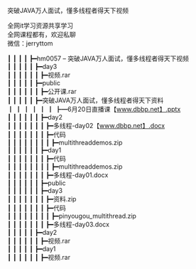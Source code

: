 突破JAVA万人面试，懂多线程者得天下视频

全网it学习资源共享学习<br>全网课程都有，欢迎私聊<br>微信：jerryttom<br>

┃ ┃ ┃ ┃ ┣━hm0057 – 突破JAVA万人面试，懂多线程者得天下视频<br> ┃ ┃ ┃ ┃ ┃ ┣━day3<br> ┃ ┃ ┃ ┃ ┃ ┃ ┣━视频.rar<br> ┃ ┃ ┃ ┃ ┃ ┣━public<br> ┃ ┃ ┃ ┃ ┃ ┃ ┣━公开课.rar<br> ┃ ┃ ┃ ┃ ┃ ┣━突破JAVA万人面试，懂多线程者得天下资料<br> ┃ ┃ ┃ ┃ ┃ ┃ ┣━6月20日直播课【www.dbbp.net】.pptx<br> ┃ ┃ ┃ ┃ ┃ ┃ ┣━day2<br> ┃ ┃ ┃ ┃ ┃ ┃ ┃ ┣━多线程-day02【www.dbbp.net】.docx<br> ┃ ┃ ┃ ┃ ┃ ┃ ┃ ┣━代码<br> ┃ ┃ ┃ ┃ ┃ ┃ ┃ ┃ ┣━multithreaddemos.zip<br> ┃ ┃ ┃ ┃ ┃ ┃ ┣━day1<br> ┃ ┃ ┃ ┃ ┃ ┃ ┃ ┣━代码<br> ┃ ┃ ┃ ┃ ┃ ┃ ┃ ┃ ┣━multithreaddemos.zip<br> ┃ ┃ ┃ ┃ ┃ ┃ ┃ ┣━多线程-day01.docx<br> ┃ ┃ ┃ ┃ ┃ ┃ ┣━public<br> ┃ ┃ ┃ ┃ ┃ ┃ ┣━day3<br> ┃ ┃ ┃ ┃ ┃ ┃ ┃ ┣━资料.zip<br> ┃ ┃ ┃ ┃ ┃ ┃ ┃ ┣━代码<br> ┃ ┃ ┃ ┃ ┃ ┃ ┃ ┃ ┣━pinyougou_multithread.zip<br> ┃ ┃ ┃ ┃ ┃ ┃ ┃ ┣━多线程-day03.docx<br> ┃ ┃ ┃ ┃ ┃ ┣━day2<br> ┃ ┃ ┃ ┃ ┃ ┃ ┣━视频.rar<br> ┃ ┃ ┃ ┃ ┃ ┣━day1<br> ┃ ┃ ┃ ┃ ┃ ┃ ┣━视频.rar